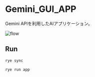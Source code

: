 # Gemini_GUI_APP

Gemini APIを利用したAIアプリケーション。

![flow](https://github.com/kngy0306/gemini_gui_app/assets/57553474/5afb7431-4e7b-4cd8-8d07-11447d742dfd)

## Run

```sh
rye sync

rye run app
```
